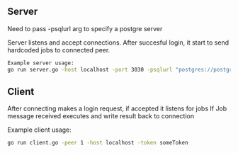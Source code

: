 ## Server
Need to pass -psqlurl arg to specify a postgre server

Server listens and accept connections.
After succesful login, it start to send hardcoded jobs to connected peer.
```bash
Example server usage:
go run server.go -host localhost -port 3030 -psqlurl "postgres://postgres:123321@localhost:5432/picus?sslmode=disable"
```

## Client
After connecting makes a login request, if accepted it listens for jobs
If Job message received executes and write result back to connection

Example client usage:
```bash
go run client.go -peer 1 -host localhost -token someToken
```

